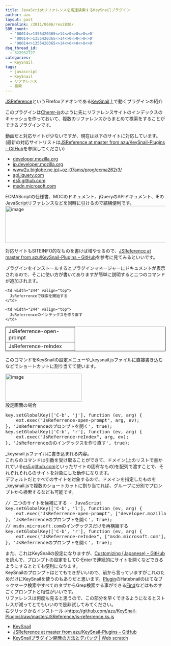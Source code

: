 ```yaml
---
title: JavaScriptリファレンスを高速検索するKeySnailプラグイン
author: azu
layout: post
permalink: /2011/0606/res2830/
SBM_count:
  - '00014<>1355420365<>14<>0<>0<>0<>0'
  - '00014<>1355420365<>14<>0<>0<>0<>0'
  - '00014<>1355420365<>14<>0<>0<>0<>0'
dsq_thread_id:
  - 322932727
categories:
  - KeySnail
tags:
  - javascript
  - KeySnail
  - リファレンス
  - 検索
---
```

[JSReference][1]というFIrefoxアドオンである[KeySnail][2]上で動くプラグインの紹介

このプラグインは[Chemr-js][3]のように先にリファレンスサイトのインデックスのキャッシュを作っておいて、複数のリファレンスからまとめて検索をすることができるプラグインです。



動画だと対応サイトが少ないですが、現在は以下のサイトに対応しています。   
(最新の対応サイトリストは[JSReference at master from azu/KeySnail-Plugins &#8211; GitHub][1]を参照してください)

*   [developer.mozilla.org][4]
*   [jp.developer.mozilla.org][5]
*   [www2u.biglobe.ne.jp/~oz-07ams/prog/ecma262r3/][6]
*   [api.jquery.com][7]
*   [es5.github.com][8]
*   [msdn.microsoft.com][9]

ECMAScriptの仕様書、MDCのドキュメント、jQueryのAPIドキュメント、IEのJavaScriptリファレンスなどを同時に引けるので結構便利です。[<img style="background-image: none; padding-left: 0px; padding-right: 0px; display: inline; padding-top: 0px; border-width: 0px;" title="image" src="https://efcl.info/wp-content/uploads/2011/06/image_thumb8.png" border="0" alt="image" width="640" height="116" />][10]

対応サイトもSITEINFO的なものを書けば増やせるので、[JSReference at master from azu/KeySnail-Plugins &#8211; GitHub][1]を参考に見てみるといいです。

プラグインをインストールするとプラグインマネージャーにドキュメントが表示されるので、そこに使い方が書いてありますが簡単に説明すると二つのコマンドが追加されます。

<table border="1" cellspacing="0" cellpadding="2" width="446">
  <tr>
    <td width="200" valign="top">
      JsReferrence-open-prompt
    </td>
    
    <td width="244" valign="top">
      JsReferrenceで検索を開始する
    </td>
  </tr>
  
  <tr>
    <td width="200" valign="top">
      JsReferrence-reIndex
    </td>
    
    <td width="244" valign="top">
      JsReferrenceのインデックスを作り直す
    </td>
  </tr>
</table>

このコマンドをKeySnailの設定メニューや_keysnail.jsファイルに直接書き込むなどでショートカットに割り当てて使います。

[<img style="background-image: none; margin: 0px; padding-left: 0px; padding-right: 0px; display: inline; padding-top: 0px; border: 0px;" title="image" src="https://efcl.info/wp-content/uploads/2011/06/image_thumb9.png" border="0" alt="image" width="240" height="88" />][11]   
設定画面の場合

<div>
  <pre id="codeSnippet" class="csharpcode">key.setGlobalKey(['C-b', 'j'], function (ev, arg) {
    ext.exec(<span class="str">"JsReferrence-open-prompt"</span>, arg, ev)<span class="rem">;</span>
<span class="rem">}, 'JsReferrenceのプロンプトを開く', true);</span>
key.setGlobalKey(['C-b', 'r'], function (ev, arg) {
    ext.exec(<span class="str">"JsReferrence-reIndex"</span>, arg, ev)<span class="rem">;</span>
}, 'JsReferrenceののインデックスを作り直す', <span class="kwrd">true</span>);</pre>
</div>

<div>
  _keysnail.jsファイルに書き込まれる内容。
</div>

<div>
</div>

<div>
  これらのコマンドは引数を受け取ることができて、ドメイン(上のリストで書かれている<a href="http://es5.github.com/">es5.github.com</a>といったサイトの固有なもの)を配列で渡すことで、それぞれそれらのサイトを対象にした動作になります。
</div>

<div>
  デフォルトだとすべてのサイトを対象するので、ドメインを指定したものを_keysnail.jsで複数のショートカットに割り当てれば、グループに分別でプロンプトから検索するなども可能です。
</div>

<div id="codeSnippetWrapper">
  <pre id="codeSnippet" class="csharpcode">// 二つのサイトを候補にする - JavaScript
key.setGlobalKey(['C-b', 'l'], function (ev, arg) {
    ext.exec(<span class="str">"JsReferrence-open-prompt"</span>, [<span class="str">"developer.mozilla.org"</span>, <span class="str">"www2u.biglobe.ne.jp/~oz-07ams/prog/ecma262r3/"</span>], ev)<span class="rem">;</span>
<span class="rem">}, 'JsReferrenceのプロンプトを開く', true);</span>
// msdn.microsoft.comのインデックスだけを再構築する
key.setGlobalKey(['C-b', 'r'], function (ev, arg) {
    ext.exec(<span class="str">"JsReferrence-reIndex"</span>, [<span class="str">"msdn.microsoft.com"</span>], ev)<span class="rem">;</span>
}, 'JsReferrenceのプロンプトを開く', <span class="kwrd">true</span>);</pre>
</div>

<div>
  また、これはKeySnailの設定になりますが、<a href="https://github.com/mooz/keysnail/wiki/Customizing-(Japanese)">Customizing (Japanese) &#8211; GitHub</a>を読んで、プロンプトの設定をしてC-Enterで連続的にサイトを開くなどできるようにするととても便利になります。
</div>

<div>
</div>

<div>
  KeySnailのプロンプトはとてもできがいいので、前から言っていますがこれのためだけにKeySnailを使うのもありだと思います。<a href="https://github.com/mooz/keysnail/wiki/plugin">Plugin</a>のHatebnailのはてなブックマーク検索やすべてのタブからGrep検索する事ができる<a href="https://gist.github.com/raw/905297/find.ks.js">Find</a>などはものすごくプロンプトと相性がいいです。
</div>

<div>
  リファレンスは何度も見ると思うので、この部分を早くできるようになるとストレスが減ってとてもいいので是非試してみてください。
</div>

<div>
</div>

<div>
  右クリックからインストール→<a href="https://github.com/azu/KeySnail-Plugins/raw/master/JSReference/js-referrence.ks.js">https://github.com/azu/KeySnail-Plugins/raw/master/JSReference/js-referrence.ks.js</a>
</div>

*   [KeySnail][2]
*   [JSReference at master from azu/KeySnail-Plugins &#8211; GitHub][1]
*   [KeySnailプラグイン開発の方法とデバッグ | Web scratch][12]

 [1]: https://github.com/azu/KeySnail-Plugins/tree/master/JSReference
 [2]: https://github.com/mooz/keysnail/wiki/keysnail-japanese
 [3]: http://subtech.g.hatena.ne.jp/cho45/20100901/1283268146
 [4]: http://developer.mozilla.org
 [5]: https://developer.mozilla.org/ja
 [6]: http://www2u.biglobe.ne.jp/%7Eoz-07ams/prog/ecma262r3/
 [7]: http://api.jquery.com
 [8]: http://es5.github.com/
 [9]: http://msdn.microsoft.com/en-us/library/yek4tbz0%28v=VS.94%29.aspx
 [10]: https://efcl.info/wp-content/uploads/2011/06/image8.png
 [11]: https://efcl.info/wp-content/uploads/2011/06/image9.png
 [12]: https://efcl.info/2011/0402/res2453/

